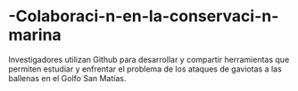 # -Colaboraci-n-en-la-conservaci-n-marina
Investigadores utilizan Github para desarrollar y compartir herramientas que permiten estudiar y enfrentar el problema de los ataques de gaviotas a las ballenas en el Golfo San Matías.
